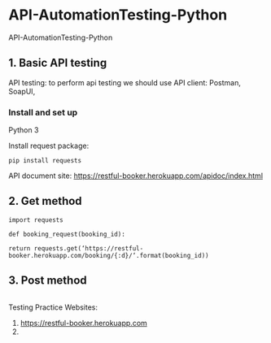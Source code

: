# API-AutomationTesting-Python
API-AutomationTesting-Python


## 1. Basic API testing

API testing: to perform api testing we should use API client: Postman, SoapUI,  

### Install and set up

Python 3

Install request package:

```pip install requests```


API document site: https://restful-booker.herokuapp.com/apidoc/index.html

## 2. Get method



```
import requests

def booking_request(booking_id):

return requests.get(‘https://restful-booker.herokuapp.com/booking/{:d}/‘.format(booking_id))

```


## 3. Post method


```

```


Testing Practice Websites:

1. https://restful-booker.herokuapp.com
2.
